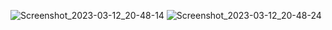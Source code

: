 ![Screenshot_2023-03-12_20-48-14](https://user-images.githubusercontent.com/84316515/224572874-1b9532b5-ea1b-4cf6-9db6-f3c6744c71a2.png)
![Screenshot_2023-03-12_20-48-24](https://user-images.githubusercontent.com/84316515/224572877-0b65493c-d364-4381-abfd-b2dc1aba096d.png)
